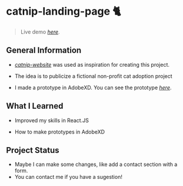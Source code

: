 
# catnip-landing-page 🐈

> Live demo [_here_](https://motagit.github.io/catnip-landing-page/).

  
  
  

## General Information

- [_catnip-website_](https://github.com/motagit/catnip-website) was used as inspiration for creating this project.

- The idea is to publicize a fictional non-profit cat adoption project

- I made a prototype in AdobeXD. You can see the prototype [_here_](https://motagit.github.io/catnip-landing-page/prototype.pdf).

  
  
  
  
  

## What I Learned

- Improved my skills in React.JS

- How to make prototypes in AdobeXD

  
  
  
  

## Project Status

- Maybe I can make some changes, like add a contact section with a form.
- You can contact me if you have a sugestion!